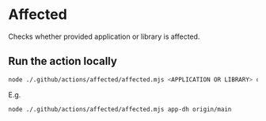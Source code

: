 # Affected

Checks whether provided application or library is affected.

## Run the action locally

```bash
node ./.github/actions/affected/affected.mjs <APPLICATION OR LIBRARY> origin/main
```

E.g.

```bash
node ./.github/actions/affected/affected.mjs app-dh origin/main
```
